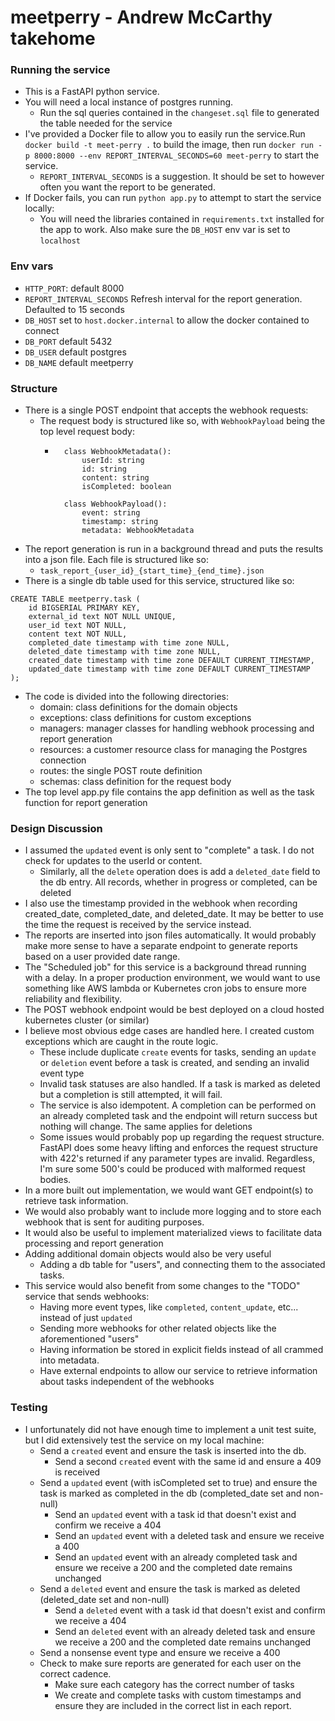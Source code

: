 # meetperry - Andrew McCarthy takehome

### Running the service
* This is a FastAPI python service.
* You will need a local instance of postgres running.
  * Run the sql queries contained in the `changeset.sql` file to generated the table needed for the service
* I've provided a Docker file to allow you to easily run the service.Run `docker build -t meet-perry .`
to build the image, then run `docker run -p 8000:8000 --env REPORT_INTERVAL_SECONDS=60 meet-perry` to start the service.
  * `REPORT_INTERVAL_SECONDS` is a suggestion.  It should be set to however often you want the report to be generated.
* If Docker fails, you can run `python app.py` to attempt to start the service locally:
  * You will need the libraries contained in `requirements.txt` installed for the app to work.  Also make sure the `DB_HOST` env var is set to `localhost` 

### Env vars
* `HTTP_PORT`: default 8000
* `REPORT_INTERVAL_SECONDS` Refresh interval for the report generation.  Defaulted to 15 seconds
* `DB_HOST` set to `host.docker.internal` to allow the docker contained to connect
* `DB_PORT` default 5432
* `DB_USER` default postgres
* `DB_NAME` default meetperry 

### Structure
* There is a single POST endpoint that accepts the webhook requests:
  * The request body is structured like so, with `WebhookPayload` being the top level request body:
    * ```
        class WebhookMetadata():
            userId: string
            id: string
            content: string
            isCompleted: boolean
        
        class WebhookPayload():
            event: string
            timestamp: string
            metadata: WebhookMetadata
        ```     
* The report generation is run in a background thread and puts the results into a json file.  Each file is structured like so:
  * `task_report_{user_id}_{start_time}_{end_time}.json`
* There is a single db table used for this service, structured like so:
```
CREATE TABLE meetperry.task (
    id BIGSERIAL PRIMARY KEY,
    external_id text NOT NULL UNIQUE,
    user_id text NOT NULL,
    content text NOT NULL,
    completed_date timestamp with time zone NULL,
    deleted_date timestamp with time zone NULL,
    created_date timestamp with time zone DEFAULT CURRENT_TIMESTAMP,
    updated_date timestamp with time zone DEFAULT CURRENT_TIMESTAMP
);
```
* The code is divided into the following directories:
  * domain: class definitions for the domain objects
  * exceptions: class definitions for custom exceptions
  * managers: manager classes for handling webhook processing and report generation
  * resources: a customer resource class for managing the Postgres connection
  * routes: the single POST route definition
  * schemas: class definition for the request body
* The top level app.py file contains the app definition as well as the task function for report generation

### Design Discussion
* I assumed the `updated` event is only sent to "complete" a task.  I do not check for updates to the userId or content.
  * Similarly, all the `delete` operation does is add a `deleted_date` field to the db entry.  All records, whether in progress or completed, can be deleted
* I also use the timestamp provided in the webhook when recording created_date, completed_date, and deleted_date.  It may be better to use the time the request is received by the service instead. 
* The reports are inserted into json files automatically.  It would probably make more sense to have a separate endpoint to generate reports based on a user provided date range.
* The "Scheduled job" for this service is a background thread running with a delay.  In a proper production environment, we would want to use something like AWS lambda or Kubernetes cron jobs to ensure more reliability and flexibility.
* The POST webhook endpoint would be best deployed on a cloud hosted kubernetes cluster (or similar)
* I believe most obvious edge cases are handled here.  I created custom exceptions which are caught in the route logic.
  * These include duplicate `create` events for tasks, sending an `update` or `deletion` event before a task is created, and sending an invalid event type
  * Invalid task statuses are also handled.  If a task is marked as deleted but a completion is still attempted, it will fail.
  * The service is also idempotent.  A completion can be performed on an already completed task and the endpoint will return success but nothing will change.  The same applies for deletions
  * Some issues would probably pop up regarding the request structure.  FastAPI does some heavy lifting and enforces the request structure with 422's returned if any parameter types are invalid.  Regardless, I'm sure some 500's could be produced with malformed request bodies.
* In a more built out implementation, we would want GET endpoint(s) to retrieve task information.
* We would also probably want to include more logging and to store each webhook that is sent for auditing purposes.
* It would also be useful to implement materialized views to facilitate data processing and report generation
* Adding additional domain objects would also be very useful
  * Adding a db table for "users", and connecting them to the associated tasks.
* This service would also benefit from some changes to the "TODO" service that sends webhooks:  
  * Having more event types, like `completed`, `content_update`, etc... instead of just `updated`
  * Sending more webhooks for other related objects like the aforementioned "users"
  * Having information be stored in explicit fields instead of all crammed into metadata.
  * Have external endpoints to allow our service to retrieve information about tasks independent of the webhooks

### Testing

* I unfortunately did not have enough time to implement a unit test suite, but I did extensively test the service on my local machine:
  * Send a `created` event and ensure the task is inserted into the db.
    * Send a second `created` event with the same id and ensure a 409 is received
  * Send a `updated` event (with isCompleted set to true) and ensure the task is marked as completed in the db (completed_date set and non-null)
    * Send an `updated` event with a task id that doesn't exist and confirm we receive a 404
    * Send an `updated` event with a deleted task and ensure we receive a 400
    * Send an `updated` event with an already completed task and ensure we receive a 200 and the completed date remains unchanged
  * Send a `deleted` event and ensure the task is marked as deleted (deleted_date set and non-null)
    * Send a `deleted` event with a task id that doesn't exist and confirm we receive a 404
    * Send an `deleted` event with an already deleted task and ensure we receive a 200 and the completed date remains unchanged
  * Send a nonsense event type and ensure we receive a 400
  * Check to make sure reports are generated for each user on the correct cadence.
    * Make sure each category has the correct number of tasks
    * We create and complete tasks with custom timestamps and ensure they are included in the correct list in each report.